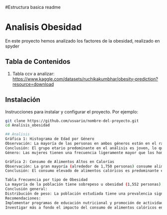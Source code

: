 #Estructura basica readme
# Analisis Obesidad
En este proyecto hemos analizado los factores de la obesidad, realizado en spyder

## Tabla de Contenidos
1. Tabla ccv a analizar: https://www.kaggle.com/datasets/ruchikakumbhar/obesity-prediction?resource=download


## Instalación
Instrucciones para instalar y configurar el proyecto. Por ejemplo:
```bash
git clone https://github.com/usuario/nombre-del-proyecto.git
cd Analisis_obesidad

## Analisis
Gráfica 1: Histograma de Edad por Género
Observación: La mayoría de las personas en ambos géneros están en el rango de 18 a 30 años, con un pico entre los 20 y 25 años.
Conclusión: El grupo etario predominante en el análisis es joven, lo que puede influir en los resultados relacionados con la obesidad, ya que este grupo suele estar en etapas de formación de hábitos alimenticios.
Género: Las mujeres tienen una frecuencia ligeramente mayor que los hombres en la mayoría de los rangos de edad.

Gráfica 2: Consumo de Alimentos Altos en Calorías
Observación: La gran mayoría (alrededor de 1,750 personas) consume alimentos altos en calorías, mientras que menos de 250 personas no los consumen.
Conclusión: El consumo elevado de alimentos calóricos es predominante en esta población, lo cual podría ser un factor relevante en los casos de obesidad detectados.

Tabla Frecuencia por tipo de Obesidad 
La mayoría de la población tiene sobrepeso u obesidad (1,552 personas), mientras que una menor proporción tiene peso normal o bajo peso (559 personas).
Conclusión general:
Distribución de peso: La población estudiada tiene una prevalencia significativa de obesidad y sobrepeso (73.5% del total). Esto podría estar asociado con el elevado consumo de alimentos calóricos.
Recomendaciones:
Implementar programas de educación nutricional y promoción de actividad física, especialmente para el grupo etario joven.
Investigar más a fondo el impacto del consumo de alimentos calóricos en la salud de esta población.